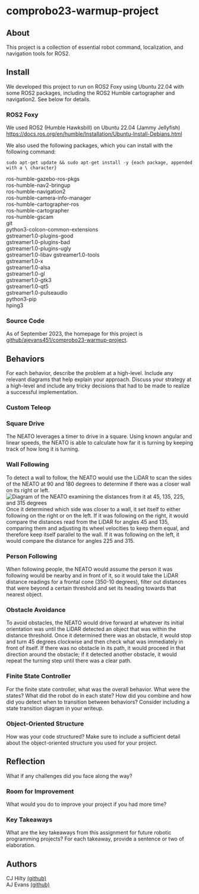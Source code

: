 # comprobo23-warmup-project
## About
This project is a collection of essential robot command, localization, and navigation tools for ROS2.
## Install
We developed this project to run on ROS2 Foxy using Ubuntu 22.04 with some ROS2 packages, including the ROS2 Humble cartographer and navigation2. See below for details.
### ROS2 Foxy
We used ROS2 (Humble Hawksbill) on Ubuntu 22.04 (Jammy Jellyfish)
https://docs.ros.org/en/humble/Installation/Ubuntu-Install-Debians.html

We also used the following packages, which you can install with the following command:

```sudo apt-get update && sudo apt-get install -y {each package, appended with a \ character}```

ros-humble-gazebo-ros-pkgs \
ros-humble-nav2-bringup \
ros-humble-navigation2  \
ros-humble-camera-info-manager \
ros-humble-cartographer-ros \
ros-humble-cartographer \
ros-humble-gscam \
git \
python3-colcon-common-extensions \
gstreamer1.0-plugins-good \
gstreamer1.0-plugins-bad \
gstreamer1.0-plugins-ugly \
gstreamer1.0-libav gstreamer1.0-tools \
gstreamer1.0-x \
gstreamer1.0-alsa \
gstreamer1.0-gl \
gstreamer1.0-gtk3 \
gstreamer1.0-qt5 \
gstreamer1.0-pulseaudio \
python3-pip \
hping3

### Source Code
As of September 2023, the homepage for this project is [github/ajevans451/comprobo23-warmup-project](https://github.com/ajevans451/comprobo23-warmup-project).

## Behaviors
For each behavior, describe the problem at a high-level. Include any relevant diagrams that help explain your approach.  Discuss your strategy at a high-level and include any tricky decisions that had to be made to realize a successful implementation.
### Custom Teleop


### Square Drive
The NEATO leverages a timer to drive in a square. Using known angular and linear speeds, the NEATO is able to calculate how far it is turning by keeping track of how long it is turning.

### Wall Following
To detect a wall to follow, the NEATO would use the LiDAR to scan the sides of the NEATO at 90 and 180 degrees to determine if there was a closer wall on its right or left. 
![Diagram of the NEATO examining the distances from it at 45, 135, 225, and 315 degrees](/images/wall_following_diagram.png)
Once it determined which side was closer to a wall, it set itself to either following on the right or on the left. If it was following on the right, it would compare the distances read from the LiDAR for angles 45 and 135, comparing them and adjusting its wheel velocities to keep them equal, and therefore keep itself parallel to the wall. If it was following on the left, it would compare the distance for angles 225 and 315.

### Person Following
When following people, the NEATO would assume the person it was following would be nearby and in front of it, so it would take the LiDAR distance readings for a frontal cone (350-10 degrees), filter out distances that were beyond a certain threshold and set its heading towards that nearest object.

### Obstacle Avoidance
To avoid obstacles, the NEATO would drive forward at whatever its initial orientation was until the LiDAR detected an object that was within the distance threshold. Once it determined there was an obstacle, it would stop and turn 45 degrees clockwise and then check what was immediately in front of itself. If there was no obstacle in its path, it would proceed in that direction around the obstacle; if it detected another obstacle, it would repeat the turning step until there was a clear path.

### Finite State Controller
For the finite state controller, what was the overall behavior. What were the states? What did the robot do in each state? How did you combine and how did you detect when to transition between behaviors?  Consider including a state transition diagram in your writeup.
### Object-Oriented Structure
How was your code structured? Make sure to include a sufficient detail about the object-oriented structure you used for your project.

## Reflection
What if any challenges did you face along the way?
### Room for Improvement
What would you do to improve your project if you had more time?
### Key Takeaways
What are the key takeaways from this assignment for future robotic programming projects? For each takeaway, provide a sentence or two of elaboration.

## Authors

CJ Hilty [(github)](https://github.com/cjhi) \
AJ Evans [(github)](https://github.com/ajevans451)